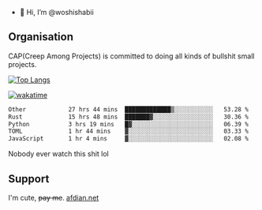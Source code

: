 - 👋 Hi, I’m @woshishabii

## Organisation

CAP(Creep Among Projects) is committed to doing all kinds of bullshit small projects.

[![Top Langs](https://github-readme-stats.vercel.app/api/top-langs/?username=woshishabii&layout=compact)](https://github.com/anuraghazra/github-readme-stats)

[![wakatime](https://wakatime.com/badge/user/34d02784-acc1-4a16-82d7-33fdb53c4ed6.svg)](https://wakatime.com/@34d02784-acc1-4a16-82d7-33fdb53c4ed6)


<!--START_SECTION:waka-->

```txt
Other            27 hrs 44 mins  █████████████▒░░░░░░░░░░░   53.28 %
Rust             15 hrs 48 mins  ███████▓░░░░░░░░░░░░░░░░░   30.36 %
Python           3 hrs 19 mins   █▓░░░░░░░░░░░░░░░░░░░░░░░   06.39 %
TOML             1 hr 44 mins    ▓░░░░░░░░░░░░░░░░░░░░░░░░   03.33 %
JavaScript       1 hr 4 mins     ▓░░░░░░░░░░░░░░░░░░░░░░░░   02.08 %
```

<!--END_SECTION:waka-->

Nobody ever watch this shit lol

## Support
I'm cute, ~~pay me~~.
[afdian.net](https://afdian.com/a/woshishabi)

<!---
woshishabii/woshishabii is a ✨ special ✨ repository because its `README.md` (this file) appears on your GitHub profile.
You can click the Preview link to take a look at your changes.
--->
